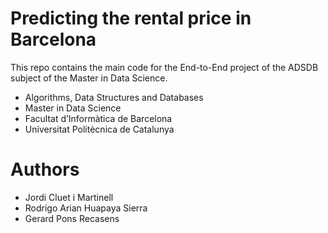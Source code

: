# Predicting the rental price in Barcelona
This repo contains the main code for the End-to-End project of the ADSDB subject of the Master in Data Science.

* Algorithms, Data Structures and Databases
* Master in Data Science
* Facultat d’Informàtica de Barcelona
* Universitat Politècnica de Catalunya

# Authors
* Jordi Cluet i Martinell
* Rodrigo Arian Huapaya Sierra
* Gerard Pons Recasens
